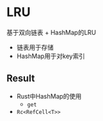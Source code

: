 # LRU

基于双向链表 + HashMap的LRU

- 链表用于存储
- HashMap用于对key索引

## Result

- Rust中HashMap的使用
	* `get`
- `Rc<RefCell<T>>`
